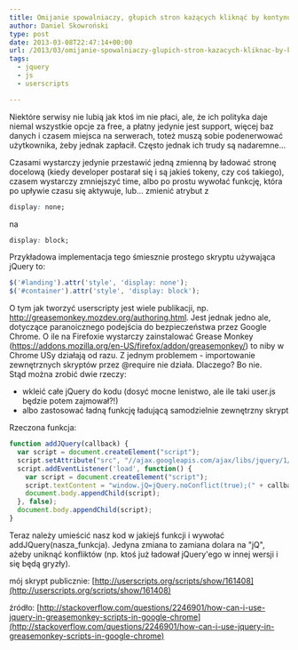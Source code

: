 ```yaml
---
title: Omijanie spowalniaczy, głupich stron każących kliknąć by kontynuować itp. na przykładzie 3owl’owego cpanelu
author: Daniel Skowroński
type: post
date: 2013-03-08T22:47:14+00:00
url: /2013/03/omijanie-spowalniaczy-glupich-stron-kazacych-kliknac-by-kontynuowac-itp-na-przykladzie-3owlowego-cpanelu/
tags:
  - jquery
  - js
  - userscripts

---
```

Niektóre serwisy nie lubią jak ktoś im nie płaci, ale, że ich polityka daje niemal wszystkie opcje za free, a płatny jedynie jest support, więcej baz danych i czasem miejsca na serwerach, toteż muszą sobie podenerwować użytkownika, żeby jednak zapłacił. Często jednak ich trudy są nadaremne...  
<!--break-->

  
  
Czasami wystarczy jedynie przestawić jedną zmienną by ładować stronę docelową (kiedy developer postarał się i są jakieś tokeny, czy coś takiego), czasem wystarczy zmniejszyć time, albo po prostu wywołać funkcję, która po upływie czasu się aktywuje, lub... zmienić atrybut z

```css
display: none;

```


na

```css
display: block;

```


Przykładowa implementacja tego śmiesznie prostego skryptu używająca jQuery to:

```js
$('#landing').attr('style', 'display: none');
$('#container').attr('style', 'display: block');

```


O tym jak tworzyć userscripty jest wiele publikacji, np. http://greasemonkey.mozdev.org/authoring.html. Jest jednak jedno ale, dotyczące paranoicznego podejścia do bezpieczeństwa przez Google Chrome. O ile na Firefoxie wystarczy zainstalować Grease Monkey (https://addons.mozilla.org/en-US/firefox/addon/greasemonkey/) to niby w Chrome USy działają od razu. Z jednym problemem - importowanie zewnętrznych skryptów przez @require nie działa. Dlaczego? Bo nie.  
Stąd można zrobić dwie rzeczy:

  * wkleić całe jQuery do kodu (dosyć mocne lenistwo, ale ile taki user.js będzie potem zajmował?!)
  * albo zastosować ładną funkcję ładującą samodzielnie zewnętrzny skrypt

Rzeczona funkcja:

```js
function addJQuery(callback) {
  var script = document.createElement("script");
  script.setAttribute("src", "//ajax.googleapis.com/ajax/libs/jquery/1/jquery.min.js");
  script.addEventListener('load', function() {
    var script = document.createElement("script");
    script.textContent = "window.jQ=jQuery.noConflict(true);(" + callback.toString() + ")();";
    document.body.appendChild(script);
  }, false);
  document.body.appendChild(script);
}

```


Teraz należy umieścić nasz kod w jakiejś funkcji i wywołać addJQuery(nasza_funkcja). Jedyna zmiana to zamiana dolara na "jQ", ażeby uniknąć konfliktów (np. ktoś już ładował jQuery'ego w innej wersji i się będą gryzły).



mój skrypt publicznie: [http://userscripts.org/scripts/show/161408](http://userscripts.org/scripts/show/161408)


źródło: [http://stackoverflow.com/questions/2246901/how-can-i-use-jquery-in-greasemonkey-scripts-in-google-chrome](http://stackoverflow.com/questions/2246901/how-can-i-use-jquery-in-greasemonkey-scripts-in-google-chrome)
